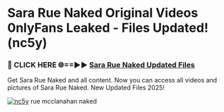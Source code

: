 # Sara Rue Naked Original Videos 0nlyFans Leaked - Files Updated! (nc5y)

<h3>🔴 CLICK HERE 🌐==►► <a href="https://tinyurl.com/up5wt9bj" rel="nofollow">Sara Rue Naked Updated Files</a></h3>

Get Sara Rue Naked and all content. Now you can access all videos and pictures of Sara Rue Naked. New Updated Files 2025!

[![nc5y](https://i.imgur.com/ABiUzMV.gif)](https://tinyurl.com/up5wt9bj)
rue mcclanahan naked